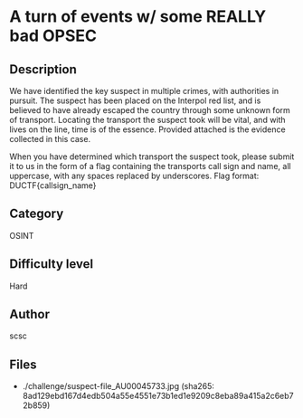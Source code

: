 # A turn of events w/ some REALLY bad OPSEC
## Description
We have identified the key suspect in multiple crimes, with authorities in pursuit. The suspect has been placed on the Interpol red list, and is believed to have already escaped the country through some unknown form of transport. Locating the transport the suspect took will be vital, and with lives on the line, time is of the essence. Provided attached is the evidence collected in this case.

When you have determined which transport the suspect took, please submit it to us in the form of a flag containing the transports call sign and name, all uppercase, with any spaces replaced by underscores.
Flag format: DUCTF{callsign_name}

## Category
OSINT
## Difficulty level
Hard
## Author
scsc
## Files
- ./challenge/suspect-file_AU00045733.jpg (sha265: 8ad129ebd167d4edb504a55e4551e73b1ed1e9209c8eba89a415a2c6eb72b859)

